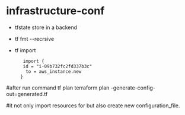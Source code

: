 # infrastructure-conf

- tfstate store in a backend
- tf fmt --recrsive
- tf import 


         import {
         id = "i-09b732fc2fd337b3c"
          to = aws_instance.new
        }



#after run command tf plan 
terraform plan -generate-config-out=generated.tf

#it not only import resources for but also create new configuration_file.
